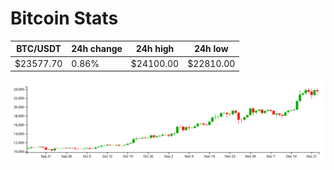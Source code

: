 # Bitcoin Stats

BTC/USDT|24h change|24h high|24h low|
|---|---|---|---|
|$23577.70|0.86%|$24100.00|$22810.00|

<img src="./chart.svg">
